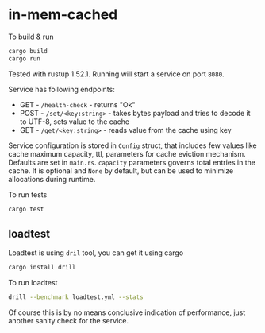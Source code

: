 # in-mem-cached

To build & run

```bash
cargo build
cargo run
```

Tested with rustup 1.52.1.
Running will start a service on port `8080`.

Service has following endpoints:
- GET - `/health-check` - returns "Ok"
- POST - `/set/<key:string>` - takes bytes payload and tries to decode it to UTF-8, sets value to the cache
- GET - `/get/<key:string>` - reads value from the cache using key

Service configuration is stored in `Config` struct, that includes few values like cache maximum capacity, ttl, parameters for cache eviction mechanism. Defaults are set in `main.rs`. `capacity` parameters governs total entries in the cache. It is optional and `None` by default, but can be used to minimize allocations during runtime.

To run tests

```bash
cargo test
```

## loadtest

Loadtest is using `dril` tool, you can get it using cargo

```bash
cargo install drill
```

To run loadtest

```bash
drill --benchmark loadtest.yml --stats
```

Of course this is by no means conclusive indication of performance, just another sanity check for the service.